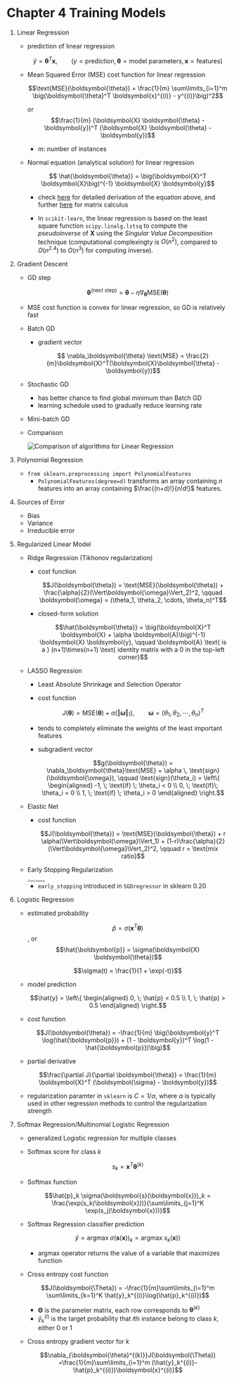 # Chapter 4  Training Models

1. Linear Regression

   * prediction of linear regression

     $$\hat{y} = \boldsymbol{\theta}^T \boldsymbol{x}, \qquad (y = \text{prediction}, \boldsymbol{\theta} = \text{model parameters}, \boldsymbol{x} = \text{features})$$

   * Mean Squared Error (MSE) cost function for linear regression

     $$\text{MSE}(\boldsymbol{\theta}) = \frac{1}{m} \sum\limits_{i=1}^m \big(\boldsymbol{\theta}^T \boldsymbol{x}^{(i)} - y^{(i)}\big)^2$$

     or $$\frac{1}{m} (\boldsymbol{X} \boldsymbol{\theta} - \boldsymbol{y})^T (\boldsymbol{X} \boldsymbol{\theta} - \boldsymbol{y})$$

     * $m$: number of instances

   * Normal equation (analytical solution) for linear regression

     $$ \hat{\boldsymbol{\theta}} = \big(\boldsymbol{X}^T \boldsymbol{X}\big)^{-1} \boldsymbol{X} \boldsymbol{y}$$

     * check [here][normal_eq_derive] for detailed derivation of the equation above, and further [here][matrix_calculus] for matrix calculus

     * In `scikit-learn`, the linear regression is based on the least square function `scipy.linalg.lstsq`  to compute the *pseudoinverse* of $\boldsymbol{X}$ using the *Singular Value Decomposition* technique (computational complexingty is $O(n^2)$, compared to $O(n^{2.4})$ to $O(n^3)$ for computing inverse).

2. Gradient Descent

   * GD step

     $$\boldsymbol{\theta}^{(\text{next step})} = \boldsymbol{\theta} - \eta \nabla_\boldsymbol{\theta} \text{MSE}(\boldsymbol{\theta})$$
   
   * MSE cost function is convex for linear regression, so GD is relatively fast
   
   * Batch GD
   
     * gradient vector
   
       $$ \nabla_\boldsymbol{\theta} \text{MSE} = \frac{2}{m}\boldsymbol{X}^T(\boldsymbol{X}\boldsymbol{\theta} - \boldsymbol{y})$$
   
   * Stochastic GD
   
     * has better chance to find global minimum than Batch GD
     * learning schedule used to gradually reduce learning rate
   
   * Mini-batch GD
   
   * Comparison
   
     ![Comparison of algorithms for Linear Regression](https://raw.githubusercontent.com/lzhang12/handson-ml/master/images/training_linear_models/Comparison%20of%20algorithms%20for%20Linear%20Regression.png)
   
3. Polynomial Regression

   * `from sklearn.preprocessing import PolynomialFeatures`
     * `PolynomialFeatures(degree=d)` transforms an array containing $n$ features into an array containing $\frac{(n+d)!}{n!d!}$ features.

4. Sources of Error

   * Bias
   * Variance
   * Irreducible error

5. Regularized Linear Model

   * Ridge Regression (Tikhonov regularization)

     * cost function

       $$J(\boldsymbol{\theta}) = \text{MSE}(\boldsymbol{\theta}) + \frac{\alpha}{2}(\Vert\boldsymbol{\omega}\Vert_2)^2, \qquad \boldsymbol{\omega} = (\theta_1, \theta_2, \cdots, \theta_n)^T$$

     * closed-form solution

       $$\hat{\boldsymbol{\theta}} = \big(\boldsymbol{X}^T \boldsymbol{X} + \alpha \boldsymbol{A}\big)^{-1} \boldsymbol{X} \boldsymbol{y}, \qquad \boldsymbol{A} \text{ is a } (n+1)\times(n+1) \text{ identity matrix with a 0 in the top-left corner}$$

   * LASSO Regression

     * Least Absolute Shrinkage and Selection Operator

     * cost function

       $$J(\boldsymbol{\theta}) = \text{MSE}(\boldsymbol{\theta}) + \alpha(\Vert\boldsymbol{\omega}\Vert_1), \qquad \boldsymbol{\omega} = (\theta_1, \theta_2, \cdots, \theta_n)^T$$

     * tends to completely eliminate the weights of the least important features

     * subgradient vector

       $$g(\boldsymbol{\theta}) = \nabla_\boldsymbol{\theta}\text{MSE} + \alpha \, \text{sign}(\boldsymbol{\omega}), \qquad \text{sign}(\theta_i) = \left\{ \begin{aligned} -1, \; \text{if} \; \theta_i < 0 \\ 0, \; \text{if}\; \theta_i = 0 \\ 1, \; \text{if} \; \theta_i > 0 \end{aligned} \right.$$

   * Elastic Net

     * cost function

       $$J(\boldsymbol{\theta}) = \text{MSE}(\boldsymbol{\theta}) + r \alpha(\Vert\boldsymbol{\omega}\Vert_1) + (1-r)\frac{\alpha}{2}(\Vert\boldsymbol{\omega}\Vert_2)^2, \qquad  r = \text{mix ratio}$$

   * Early Stopping Regularization

     <img src="https://raw.githubusercontent.com/lzhang12/handson-ml/master/images/training_linear_models/Early%20Stopping%20Regularization.png" alt="early stopping" style="zoom:35%;" />

     * `early_stopping` introduced in `SGDregressor` in sklearn 0.20

6. Logistic Regression

   * estimated probability

     $$\hat{p} = \sigma(\boldsymbol{x}^T\boldsymbol{\theta})$$, or $$\hat{\boldsymbol{p}} = \sigma(\boldsymbol{X} \boldsymbol{\theta})$$

     $$\sigma(t) = \frac{1}{1 + \exp(-t)}$$

   * model prediction

     $$\hat{y} = \left\{ \begin{aligned} 0, \; \hat{p} < 0.5 \\ 1, \; \hat{p} > 0.5 \end{aligned} \right.$$

   * cost function

     $$J(\boldsymbol{\theta}) = -\frac{1}{m} \big(\boldsymbol{y}^T \log(\hat{\boldsymbol{p}}) + (1 - \boldsymbol{y})^T \log(1 - \hat{\boldsymbol{p}})\big)$$

   * partial derivative

     $$\frac{\partial J}{\partial \boldsymbol{\theta}} = \frac{1}{m} \boldsymbol{X}^T (\boldsymbol{\sigma} - \boldsymbol{y})$$

   * regularization paramter in `sklearn` is $C = 1/\alpha$, where $\alpha$ is typically used in other regression methods to control the regularization strength

7. Softmax Regression/Multinomial Logistic Regression

   * generalized Logistic regression for multiple classes

   * Softmax score for class $k$

     $$s_k = \boldsymbol{x}^T\boldsymbol{\theta}^{(k)}$$

   * Softmax function

     $$\hat{p}_k \sigma(\boldsymbol{s}(\boldsymbol{x}))_k = \frac{\exp(s_k(\boldsymbol{x}))}{\sum\limits_{j=1}^K \exp(s_j(\boldsymbol{x}))}$$

   * Softmax Regression classifier prediction

     $$\hat{y} = \text{argmax}\;\sigma(\boldsymbol{s}(\boldsymbol{x}))_k = \text{argmax}\;s_k(\boldsymbol{x}))$$

     * $\text{argmax}$ operator returns the value of a variable that maximizes function

   * Cross entropy cost function

     $$J(\boldsymbol{\Theta}) = -\frac{1}{m}\sum\limits_{i=1}^m \sum\limits_{k=1}^K \hat{y}_k^{(i)}\log(\hat{p}_k^{(i)})$$

     * $\boldsymbol{\Theta}$ is the parameter matrix, each row corresponds to $\boldsymbol{\theta}^{(k)}$
     * $\hat{y}_k^{(i)}$ is the target probability that $i$th instance belong to class $k$, either 0 or 1

   * Cross entropy gradient vector for $k$

     $$\nabla_{\boldsymbol{\theta}^{(k)}}J(\boldsymbol{\Theta}) =\frac{1}{m}\sum\limits_{i=1}^m (\hat{y}_k^{(i)}-\hat{p}_k^{(i)})\boldsymbol{x}^{(i)}$$

   

[normal_eq_derive]: https://eli.thegreenplace.net/2014/derivation-of-the-normal-equation-for-linear-regression	"derivation of normal equation"
[matrix_calculus]: https://en.wikipedia.org/wiki/Matrix_calculus	"matrix calculus on wikipedia"
